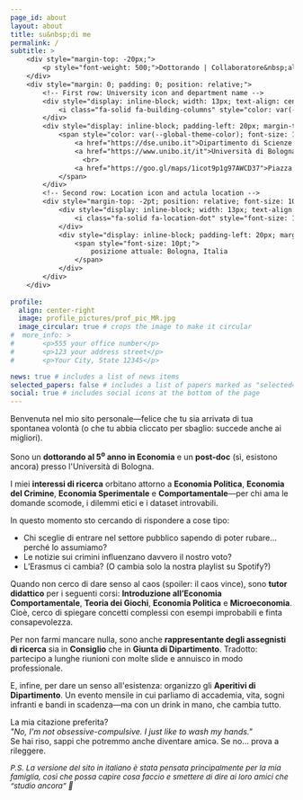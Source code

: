 ```yaml
---
page_id: about
layout: about
title: su&nbsp;di me
permalink: /
subtitle: >
    <div style="margin-top: -20px;">
        <p style="font-weight: 500;">Dottorando | Collaboratore&nbsp;alla&nbsp;didattica | Assegnista&nbsp;di&nbsp;Ricerca</p>
    </div>
    <div style="margin: 0; padding: 0; position: relative;">
        <!-- First row: University icon and department name -->
        <div style="display: inline-block; width: 13px; text-align: center; position: absolute; top: 0; margin-top: -10pt; line-height: 14pt;">
            <i class="fa-solid fa-building-columns" style="color: var(--global-theme-color); font-size: 10pt;"></i>
        </div>
        <div style="display: inline-block; padding-left: 20px; margin-top: -10pt; line-height: 14pt;">
            <span style="color: var(--global-theme-color); font-size: 10pt; white-space: nowrap;">
                <a href="https://dse.unibo.it">Dipartimento di Scienze Economiche,</a>
                <a href="https://www.unibo.it/it">Università di Bologna</a>
                  <br>
                <a href="https://goo.gl/maps/1icot9p1g97AWCD37">Piazza Scaravilli 2, 40126, Bologna</a>
            </span>
        </div>
        <!-- Second row: Location icon and actula location -->
        <div style="margin-top: -2pt; position: relative; font-size: 10pt; margin-bottom: 15px; line-height: 14pt;">
            <div style="display: inline-block; width: 13px; text-align: center; position: absolute; top: 0; line-height: 14pt;">
                <i class="fa-solid fa-location-dot" style="font-size: 10pt;"></i>
            </div>
            <div style="display: inline-block; padding-left: 20px; margin-top: -12pt; line-height: 14pt;">
                <span style="font-size: 10pt;">
                    posizione attuale: Bologna, Italia
                </span>
            </div>
        </div>
    </div>
    
profile:
  align: center-right
  image: profile_pictures/prof_pic_MR.jpg
  image_circular: true # crops the image to make it circular
#  more_info: >
#       <p>555 your office number</p>
#       <p>123 your address street</p>
#       <p>Your City, State 12345</p>

news: true # includes a list of news items
selected_papers: false # includes a list of papers marked as "selected={true}"
social: true # includes social icons at the bottom of the page
---
```


Benvenutə nel mio sito personale—felice che tu sia arrivatə di tua spontanea volontà (o che tu abbia cliccato per sbaglio: succede anche ai migliori).

Sono un <b style="color: $white-color;">dottorando al 5<sup>o</sup> anno in Economia</b> e un <b style="color: $white-color;">post-doc</b> (sì, esistono ancora) presso l'Università di Bologna.

I miei <b style="color: $white-color;">interessi di ricerca</b> orbitano attorno a <b style="color: $white-color;">Economia Politica</b>, <b style="color: $white-color;">Economia del Crimine</b>, <b style="color: $white-color;">Economia Sperimentale</b> e <b style="color: $white-color;">Comportamentale</b>—per chi ama le domande scomode, i dilemmi etici e i dataset introvabili.

In questo momento sto cercando di rispondere a cose tipo:
<ul>
  <li>Chi sceglie di entrare nel settore pubblico sapendo di poter rubare... perché lo assumiamo?</li>
  <li>Le notizie sui crimini influenzano davvero il nostro voto?</li>
  <li>L’Erasmus ci cambia? (O cambia solo la nostra playlist su Spotify?)</li>
</ul>

Quando non cerco di dare senso al caos (spoiler: il caos vince), sono <b style="color: $white-color;">tutor didattico</b> per i seguenti corsi: <b style="color: $white-color;">Introduzione all’Economia Comportamentale</b>, <b style="color: $white-color;">Teoria dei Giochi</b>, <b style="color: $white-color;">Economia Politica</b> e <b style="color: $white-color;">Microeconomia</b>. Cioè, cerco di spiegare concetti complessi con esempi improbabili e finta consapevolezza.

Per non farmi mancare nulla, sono anche <b style="color: $white-color;">rappresentante degli assegnisti di ricerca</b> sia in <b style="color: $white-color;">Consiglio</b> che in <b style="color: $white-color;">Giunta di Dipartimento</b>. Tradotto: partecipo a lunghe riunioni con molte slide e annuisco in modo professionale.

E, infine, per dare un senso all'esistenza: organizzo gli <b style="color: $white-color;">Aperitivi di Dipartimento</b>. Un evento mensile in cui parliamo di accademia, vita, sogni infranti e bandi in scadenza—ma con un drink in mano, che cambia tutto.

La mia citazione preferita?  
<i>"No, I'm not obsessive-compulsive. I just like to wash my hands."</i>  
Se hai riso, sappi che potremmo anche diventare amicə. Se no... prova a rileggere.

<i style="font-size: 10pt;">P.S. La versione del sito in italiano è stata pensata principalmente per la mia famiglia, così che possa capire cosa faccio e smettere di dire ai loro amici che “studio ancora” 🥰</i>
